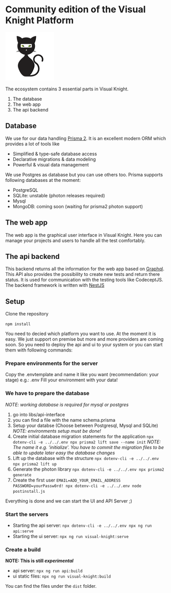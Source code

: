 # Community edition of the Visual Knight Platform

![Visual Knight](visual-knight.png)

The ecosystem contains 3 essential parts in Visual Knight.

1. The database
2. The web app
3. The api backend

## Database

We use for our data handling [Prisma 2](https://www.prisma.io/). It is an excellent modern ORM which provides a lot of tools like

- Simplified & type-safe database access
- Declarative migrations & data modeling
- Powerful & visual data management

We use Postgres as database but you can use others too.
Prisma supports following databases at the moment:

- PostgreSQL
- SQLite: unstable (photon releases required)
- Mysql
- MongoDB: coming soon (waiting for prisma2 photon support)

## The web app

The web app is the graphical user interface in Visual Knight. Here you can manage your projects and users to handle all the test comfortably.

## The api backend

This backend returns all the information for the web app based on [Graphql](https://graphql.org/).
This API also provides the possibility to create new tests and return there status. It is used for communication with the testing tools like CodeceptJS. The backend framework is written with [NestJS](https://nestjs.com/)

## Setup

Clone the repository

`npm install`

You need to decied which platform you want to use. At the moment it is easy. We just support on premise but more and more providers are coming soon. So you need to deploy the api and ui to your system or you can start them with following commands:

### Prepare environments for the server

Copy the .envtemplate and name it like you want (recommendation: your stage) e.g.: .env
Fill your environment with your data!

### We have to prepare the database

_NOTE: working database is required for mysql or postgres_

1. go into libs/api-interface
2. you can find a file with the name schema.prisma
3. Setup your databse (Choose between Postgresql, Mysql and SQLite) _NOTE: environments setup must be done!_
4. Create initial database migration statements for the application `npx dotenv-cli -e ../../.env npx prisma2 lift save --name init` _NOTE: The name it e.g. 'initialize'. You have to commit the migration files to be able to update later easy the database changes_
5. Lift up the database with the structure `npx dotenv-cli -e ../../.env npx prisma2 lift up`
6. Generate the photon library `npx dotenv-cli -e ../../.env npx prisma2 generate`
7. Create the first user `EMAIL=ADD_YOUR_EMAIL_ADDRESS PASSWORD=yourPassw0rd! npx dotenv-cli -e ../../.env node postinstall.js`

Everything is done and we can start the UI and API Server ;)

### Start the servers

- Starting the api server: `npx dotenv-cli -e ../../.env npx ng run api:serve`
- Starting the ui server: `npx ng run visual-knight:serve`

### Create a build

**NOTE: This is still _experimental_**

- api server: `npx ng run api:build`
- ui static files: `npx ng run visual-knight:build`

You can find the files under the `dist` folder.
